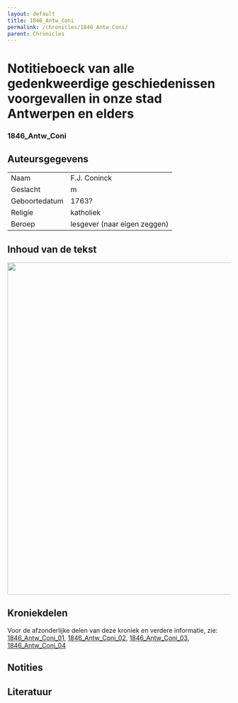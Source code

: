 ```yaml
---
layout: default
title: 1846_Antw_Coni
permalink: /chronicles/1846_Antw_Coni/
parent: Chronicles
--- 
```



# Notitieboeck van alle gedenkweerdige geschiedenissen voorgevallen in onze stad Antwerpen en elders

### 1846_Antw_Coni

## Auteursgegevens 

| | | 
| --------------- | --------------- | 
| Naam | F.J. Coninck | 
| Geslacht | m | 
| Geboortedatum | 1763? | 
| Religie | katholiek | 
| Beroep | lesgever (naar eigen zeggen) | 

## Inhoud van de tekst 

[<img src="..\..\barplots_chronicles\1846_Antw_Coni.jpg" width="750"/>](..\..\barplots_chronicles\1846_Antw_Coni.jpg) 

## Kroniekdelen

Voor de afzonderlijke delen van deze kroniek en verdere informatie, zie: [1846_Antw_Coni_01](https://chroniclingnovelty.github.io/corpus-documentation/chronicles/1846_Antw_Coni_01), [1846_Antw_Coni_02](https://chroniclingnovelty.github.io/corpus-documentation/chronicles/1846_Antw_Coni_02), [1846_Antw_Coni_03](https://chroniclingnovelty.github.io/corpus-documentation/chronicles/1846_Antw_Coni_03), [1846_Antw_Coni_04](https://chroniclingnovelty.github.io/corpus-documentation/chronicles/1846_Antw_Coni_04)


## Notities 

## Literatuur 

